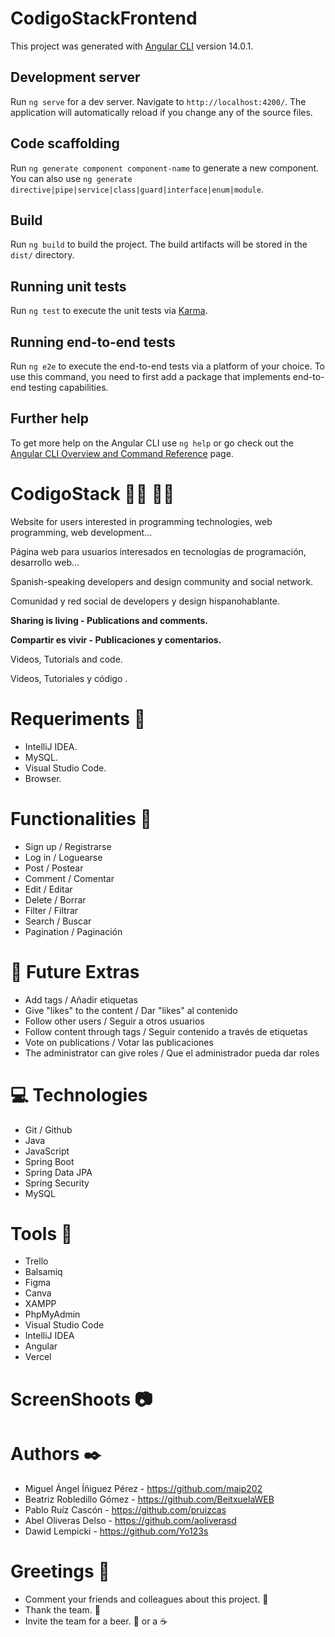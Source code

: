 # CodigoStackFrontend

This project was generated with [Angular CLI](https://github.com/angular/angular-cli) version 14.0.1.

## Development server

Run `ng serve` for a dev server. Navigate to `http://localhost:4200/`. The application will automatically reload if you change any of the source files.

## Code scaffolding

Run `ng generate component component-name` to generate a new component. You can also use `ng generate directive|pipe|service|class|guard|interface|enum|module`.

## Build

Run `ng build` to build the project. The build artifacts will be stored in the `dist/` directory.

## Running unit tests

Run `ng test` to execute the unit tests via [Karma](https://karma-runner.github.io).

## Running end-to-end tests

Run `ng e2e` to execute the end-to-end tests via a platform of your choice. To use this command, you need to first add a package that implements end-to-end testing capabilities.

## Further help

To get more help on the Angular CLI use `ng help` or go check out the [Angular CLI Overview and Command Reference](https://angular.io/cli) page.

# CodigoStack :technologist: :woman_technologist:	

Website for users interested in programming technologies, web 
programming, web development...

Página web para usuarios interesados en tecnologías de 
programación, desarrollo web...

Spanish-speaking developers and design community and social network.

Comunidad y red social de developers y design hispanohablante.

**Sharing is living - Publications and comments.**

**Compartir es vivir - Publicaciones y comentarios.**

Videos, Tutorials and code.

Videos, Tutoriales y código .


# Requeriments  :bookmark_tabs:

- IntelliJ IDEA.
- MySQL.
- Visual Studio Code.
- Browser.

# Functionalities :floppy_disk:

- Sign up / Registrarse
- Log in / Loguearse
- Post / Postear
- Comment / Comentar
- Edit / Editar 
- Delete / Borrar 
- Filter / Filtrar 
- Search / Buscar 
- Pagination / Paginación

# :round_pushpin: Future Extras

- Add tags / Añadir etiquetas
- Give "likes" to the content / Dar "likes" al contenido
- Follow other users / Seguir a otros usuarios
- Follow content through tags / Seguir contenido a través de etiquetas
- Vote on publications / Votar las publicaciones
- The administrator can give roles / Que el administrador pueda dar roles

# 💻 Technologies

- Git / Github
- Java
- JavaScript
- Spring Boot
- Spring Data JPA
- Spring Security
- MySQL

# Tools :hammer:

- Trello
- Balsamiq 
- Figma
- Canva 
- XAMPP
- PhpMyAdmin
- Visual Studio Code 
- IntelliJ IDEA
- Angular 
- Vercel 

# ScreenShoots :camera:

# Authors ✒️
- Miguel Ángel Íñiguez Pérez - https://github.com/maip202
- Beatriz Robledillo Gómez - https://github.com/BeitxuelaWEB
- Pablo Ruíz Cascón - https://github.com/pruizcas
- Abel Oliveras Delso - https://github.com/aoliverasd
- Dawid Lempicki - https://github.com/Yo123s

# Greetings :gift:

- Comment your friends and colleagues about this project. :loudspeaker:
- Thank the team. :slightly_smiling_face:
- Invite the team for a beer. :beer: or a :coffee:

